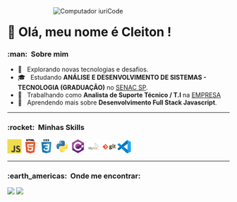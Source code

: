<img src="https://raw.githubusercontent.com/MicaelliMedeiros/micaellimedeiros/master/image/computer-illustration.png" min-width="400px" max-width="400px" width="400px" align="right" alt="Computador iuriCode">

  <h1>👾 Olá, meu nome é <strong>Cleiton !</strong></h1>

  <h3> :man: &nbsp;Sobre mim </h3>
            
  - 🤯 &nbsp; Explorando novas tecnologias e desafios.
  - 🎓 &nbsp; Estudando **ANÁLISE E DESENVOLVIMENTO DE SISTEMAS - TECNOLOGIA (GRADUAÇÃO)** no <a href="https://www.sp.senac.br/">SENAC SP</a>.
  - 💼 &nbsp; Trabalhando como **Analista de Suporte Técnico / T.I** na <a href="https://circulomilitar.org.br/">EMPRESA</a>
  - 🌱 &nbsp; Aprendendo mais sobre **Desenvolvimento Full Stack Javascript**.
----
<div>

<h3> :rocket: &nbsp;Minhas Skills </h3>
<code><img height="32" src="https://raw.githubusercontent.com/github/explore/80688e429a7d4ef2fca1e82350fe8e3517d3494d/topics/javascript/javascript.png" alt="Javascript"/></code>
<code><img height="32" src="https://raw.githubusercontent.com/github/explore/80688e429a7d4ef2fca1e82350fe8e3517d3494d/topics/html/html.png" alt="HTML5"/></code>
<code><img height="32" src="https://raw.githubusercontent.com/github/explore/80688e429a7d4ef2fca1e82350fe8e3517d3494d/topics/css/css.png" alt="CSS"/></code>
<code><img height="32" src="https://raw.githubusercontent.com/devicons/devicon/master/icons/python/python-original.svg" alt="PYTHON"/></code>
<code><img height="32" src="https://raw.githubusercontent.com/devicons/devicon/master/icons/csharp/csharp-original.svg"/></code>
<code><img height="32" src="https://raw.githubusercontent.com/github/explore/80688e429a7d4ef2fca1e82350fe8e3517d3494d/topics/mysql/mysql.png" alt="MySQL"/></code>
<code><img height="30" src="https://raw.githubusercontent.com/github/explore/80688e429a7d4ef2fca1e82350fe8e3517d3494d/topics/git/git.png"></code>
<code><img height="30" src="https://raw.githubusercontent.com/github/explore/80688e429a7d4ef2fca1e82350fe8e3517d3494d/topics/visual-studio-code/visual-studio-code.png"></code>


---
</div>


<h3> :earth_americas: &nbsp;Onde me encontrar: </h3>
<div>
<a href ="mailto:souzacleiton762@gmail.com"><img src="https://img.shields.io/badge/-Gmail-%23333?style=for-the-badge&logo=gmail&logoColor=white" target="_blank"></a>
<a href="https://www.linkedin.com/in/www.linkedin.com/in/cleiton-r-646316101" target="_blank"><img src="https://img.shields.io/badge/-LinkedIn-%230077B5?style=for-the-badge&logo=linkedin&logoColor=white" target="_blank"></a> 
</div>
  
